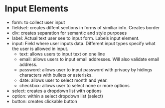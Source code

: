 # Input Elements

* form: to collect user input
* fieldset: creates diffent sections in forms of similiar info. Creates border
* div: creates separation for semantic and style purposes
* label: Actual text user see to input form. Labels input element. 
* input: Field where user inputs data. Different input types specify what the user is allowed in input. 
    - text: allows users to input text on one line
    - email: allows users to input email addresses. Will also validate email address.
    - password: allows user to input password with privacy by hidings characters with bullets or asterisks. 
    - date: allows user to select month and year.
    - checkbox: allows user to select none or more options
* select: creates a dropdown list with options
* option: within a select dropdown list (select)
* button: creates clickable button